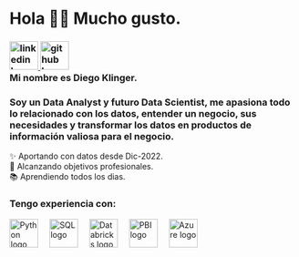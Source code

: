 <h1 align="left">Hola 👋🏼 Mucho gusto.</h1>

<h3 align="left">
  <a href="https://www.linkedin.com/in/diego-klinger/">
    <img src="https://cdn-icons-png.flaticon.com/512/145/145807.png" height="50" alt="linkedin logo" title= "Mi linkedin">
  </a>
  <a href="https://github.com/klingerDiego/My_portfolio-Diego_Klinger">
    <img src="https://i.postimg.cc/zXMD1MgF/image-github.png" height="50" alt="github logo" title= "Mi portafolio">
  </a>  
  <br>
  Mi nombre es Diego Klinger.

</h3>

<h3 align="left">Soy un Data Analyst y futuro Data Scientist, me apasiona todo lo relacionado con los datos, entender un negocio, sus necesidades y transformar los datos en productos de información valiosa para el negocio.</h3>
<p align="left">✨ Aportando con datos desde Dic-2022. <br>🎯 Alcanzando objetivos profesionales. <br>📚 Aprendiendo todos los dias. </p>

<h3 align="left">Tengo experiencia con:</h3>

<div align="left">
  <img src="https://s3.dualstack.us-east-2.amazonaws.com/pythondotorg-assets/media/files/python-logo-only.svg" height="50" alt="Python logo" title= "Python"/>
  <img width="12" />
  
  <img src="https://symbols.getvecta.com/stencil_28/61_sql-database-generic.90b41636a8.svg" height="50" alt="SQL logo" title= "SQL"/>
  <img width="12" />

  <img src="https://cdn.icon-icons.com/icons2/2699/PNG/512/databricks_logo_icon_170295.png" height="50" alt="Databricks logo" title= "Databricks"/>
  <img width="12" />

  <img src="https://upload.wikimedia.org/wikipedia/commons/c/cf/New_Power_BI_Logo.svg" height="50" alt="PBI logo" title= "Power BI"/>
  <img width="12" />

  <img src="https://upload.wikimedia.org/wikipedia/commons/thumb/f/fa/Microsoft_Azure.svg/1200px-Microsoft_Azure.svg.png" height="50" alt="Azure logo" title= "Microsoft Azure" />
  <img width="12" />
<br><br>
